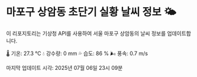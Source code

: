 
# 마포구 상암동 초단기 실황 날씨 정보 🌤️

이 리포지토리는 기상청 API를 사용하여 서울 마포구 상암동의 날씨 정보를 업데이트합니다. 

🌡️ 기온: 27.3 ℃
💧 강수량: 0 mm
💦 습도: 86 %
🌬️ 풍속: 0.7 m/s

마지막 업데이트 시각: 2025년 07월 06일 23시 09분    
